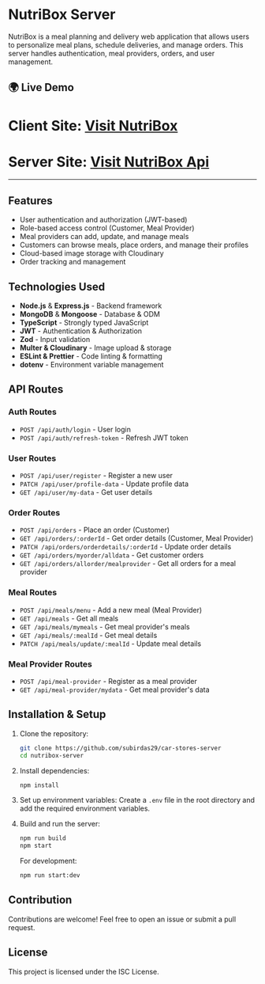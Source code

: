 # NutriBox Server

NutriBox is a meal planning and delivery web application that allows users to personalize meal plans, schedule deliveries, and manage orders. This server handles authentication, meal providers, orders, and user management.

## 🌍 Live Demo

# Client Site: [Visit NutriBox](https://nutribox-client.vercel.app/)
# Server Site: [Visit NutriBox Api](https://nutribox-server.vercel.app/)
---

## Features
- User authentication and authorization (JWT-based)
- Role-based access control (Customer, Meal Provider)
- Meal providers can add, update, and manage meals
- Customers can browse meals, place orders, and manage their profiles
- Cloud-based image storage with Cloudinary
- Order tracking and management

## Technologies Used
- **Node.js** & **Express.js** - Backend framework
- **MongoDB** & **Mongoose** - Database & ODM
- **TypeScript** - Strongly typed JavaScript
- **JWT** - Authentication & Authorization
- **Zod** - Input validation
- **Multer & Cloudinary** - Image upload & storage
- **ESLint & Prettier** - Code linting & formatting
- **dotenv** - Environment variable management


## API Routes
### Auth Routes
- `POST /api/auth/login` - User login
- `POST /api/auth/refresh-token` - Refresh JWT token

### User Routes
- `POST /api/user/register` - Register a new user
- `PATCH /api/user/profile-data` - Update profile data
- `GET /api/user/my-data` - Get user details

### Order Routes
- `POST /api/orders` - Place an order (Customer)
- `GET /api/orders/:orderId` - Get order details (Customer, Meal Provider)
- `PATCH /api/orders/orderdetails/:orderId` - Update order details
- `GET /api/orders/myorder/alldata` - Get customer orders
- `GET /api/orders/allorder/mealprovider` - Get all orders for a meal provider

### Meal Routes
- `POST /api/meals/menu` - Add a new meal (Meal Provider)
- `GET /api/meals` - Get all meals
- `GET /api/meals/mymeals` - Get meal provider's meals
- `GET /api/meals/:mealId` - Get meal details
- `PATCH /api/meals/update/:mealId` - Update meal details

### Meal Provider Routes
- `POST /api/meal-provider` - Register as a meal provider
- `GET /api/meal-provider/mydata` - Get meal provider's data

## Installation & Setup
1. Clone the repository:
   ```sh
   git clone https://github.com/subirdas29/car-stores-server
   cd nutribox-server
   ```
2. Install dependencies:
   ```sh
   npm install
   ```
3. Set up environment variables:
   Create a `.env` file in the root directory and add the required environment variables.

4. Build and run the server:
   ```sh
   npm run build
   npm start
   ```
   For development:
   ```sh
   npm run start:dev
   ```


## Contribution
Contributions are welcome! Feel free to open an issue or submit a pull request.

## License
This project is licensed under the ISC License.

